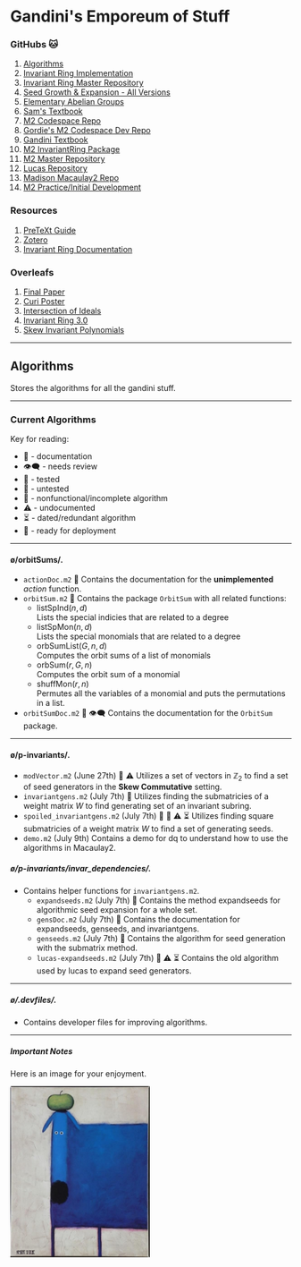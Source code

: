 # Gandini's Emporeum of Stuff

### GitHubs 🐱
1. [Algorithms](https://github.com/fragandi/elementaryAbelianGroups)
2. [Invariant Ring Implementation](https://github.com/gordonovak/InvariantRing)
3. [Invariant Ring Master Repository](https://github.com/galettof/InvariantRing)
4. [Seed Growth & Expansion - All Versions](https://github.com/gordonovak/gandini_task)
5. [Elementary Abelian Groups](https://github.com/fragandi/elementaryAbelianGroups)
6. [Sam's Textbook](https://github.com/SumnerSt/InvariantTheoryTextbook)
7. [M2 Codespace Repo](https://github.com/fragandi/M2-codespace)
8. [Gordie's M2 Codespace Dev Repo](https://github.com/gordonovak/M2-codespace)
9. [Gandini Textbook](https://github.com/fragandi/M2-codespace)
10. [M2 InvariantRing Package](https://fragandi.github.io/CURITutorialDevelopment2025/ch-M2.html)
11. [M2 Master Repository](https://github.com/galettof/InvariantRing)
12. [Lucas Repository](https://github.com/fragandi/math398wi21)
13. [Madison Macaulay2 Repo](https://github.com/Macaulay2/Workshop-2025-Madison)
14. [M2 Practice/Initial Development](https://github.com/gordonovak/m2-practice)
### Resources
1. [PreTeXt Guide](https://pretextbook.org/doc/guide/html/guide-toc.html)
2. [Zotero](https://www.zotero.org/groups/6020146/gandini_curi_summer_2025)
3. [Invariant Ring Documentation](https://macaulay2.com/doc/Macaulay2/share/doc/Macaulay2/InvariantRing/html/index.html)
### Overleafs
1. [Final Paper](https://www.overleaf.com/project/686e8e15f7df18a648460d4c)
2. [Curi Poster](https://www.overleaf.com/project/68752491acd513f0d1582423)
3. [Intersection of Ideals](https://www.overleaf.com/project/68796bd26fcec532cf9d6152)
4. [Invariant Ring 3.0](https://www.overleaf.com/project/6867e18b51898a038f6cb90a)
5. [Skew Invariant Polynomials](https://www.overleaf.com/project/6851ef3d4f1e4ca645ee9ffb)


***
## Algorithms
Stores the algorithms for all the gandini stuff.
***
### Current Algorithms
Key for reading:
* 📄  - $\text{ documentation}$
* 👁️‍🗨️  - $\text{ needs review}$
* 🔰  - $\text{ tested}$
* 🔻  - $\text{ untested}$
* 🚫  - $\text{ nonfunctional/incomplete algorithm}$
* ⚠️  - $\text{ undocumented}$
* ⏳  - $\text{ dated/redundant algorithm}$
* 🚛  - $\text{ ready for deployment}$
***
#### ø/orbitSums/.
* ```actionDoc.m2``` 📄
  Contains the documentation for the **unimplemented** *action* function. 
* ```orbitSum.m2``` 🚛
  Contains the package ```OrbitSum``` with all related functions:
  * $\text{listSpInd}(n, d)$  
  Lists the special indicies that are related to a degree
  * $\text{listSpMon}(n, d)$   
  Lists the special monomials that are related to a degree
  * $\text{orbSumList}(G, n, d)$   
  Computes the orbit sums of a list of monomials
  * $\text{orbSum}(r, G, n)$   
  Computes the orbit sum of a monomial
  * $\text{shuffMon}(r, n)$   
  Permutes all the variables of a monomial and puts the permutations in a list. 
* ```orbitSumDoc.m2``` 📄 👁️‍🗨️
  Contains the documentation for the ```OrbitSum``` package. 
* **
#### ø/p-invariants/.
* ```modVector.m2``` (June 27th) 🔻 ⚠️
  Utilizes a set of vectors in $\mathbb Z_2$ to find a set of seed generators in the **Skew Commutative** setting.  
* ```invariantgens.m2``` (July 7th) 🔰
  Utilizes finding the submatricies of a weight matrix $W$ to find generating set of an invariant subring. 
* ```spoiled_invariantgens.m2``` (July 7th) 🔻 🚫 ⚠️ ⏳
  Utilizes finding square submatricies of a weight matrix $W$ to find a set of generating seeds.
* ```demo.m2``` (July 9th)
  Contains a demo for dq to understand how to use the algorithms in Macaulay2. 

##### ø/p-invariants/invar_dependencies/.
* Contains helper functions for ```invariantgens.m2```.
  * ```expandseeds.m2``` (July 7th) 🔻
    Contains the method $\text{expandseeds}$ for algorithmic seed expansion for a whole set. 
  * ```gensDoc.m2```  (July 7th) 📄
    Contains the documentation for $\text{expandseeds}$, $\text{genseeds}$, and $\text{invariantgens}$.
  * ```genseeds.m2``` (July 7th) 🔰
    Contains the algorithm for seed generation with the submatrix method.
  * ```lucas-expandseeds.m2``` (July 7th) 🚫 ⚠️ ⏳
  Contains the old algorithm used by lucas to expand seed generators. 
***

##### ø/.devfiles/.
* Contains developer files for improving algorithms. 
***

##### Important Notes
Here is an image for your enjoyment.

<img src="/.devfiles/dog_with_apple.jpg" width="250"/>